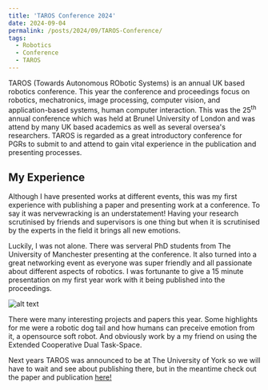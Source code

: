 ```yaml
---
title: 'TAROS Conference 2024'
date: 2024-09-04
permalink: /posts/2024/09/TAROS-Conference/
tags:
  - Robotics
  - Conference
  - TAROS
---
```


TAROS (Towards Autonomous RObotic Systems) is an annual UK based robotics conference. This year the conference and proceedings focus on robotics, mechatronics, image processing, computer vision, and application-based systems, human computer interaction. This was the 25<sup>th</sup> annual conference which was held at Brunel University of London and was attend by many UK based academics as well as several oversea's researchers. TAROS is regarded as a great introductory conference for PGRs to submit to and attend to gain vital experience in the publication and presenting processes.

My Experience
------
Although I have presented works at different events, this was my first experience with publishing a paper and presenting work at a conference. To say it was nervewracking is an understatement! Having your research scrutinised by friends and supervisors is one thing but when it is scrutinised by the experts in the field it brings all new emotions.

Luckily, I was not alone. There was serveral PhD students from The University of Manchester presenting at the conference. It also turned into a great networking event as everyone was super friendly and all passionate about different aspects of robotics. I was fortunante to give a 15 minute presentation on my first year work with it being published into the proceedings.

![alt text](TAROS_Presenting.png "Presenting at TAROS 2024")
  
There were many interesting projects and papers this year. Some highlights for me were a robotic dog tail and how humans can preceive emotion from it, a opensource soft robot. And obviously work by a my friend on using the Extended Cooperative Dual Task-Space.

Next years TAROS was announced to be at The University of York so we will have to wait and see about publishing there, but in the meantime check out the paper and publication [here!](https://joshua-bettles.github.io/publication/2024-08-24-Accessibility-TAROS-2024) 
